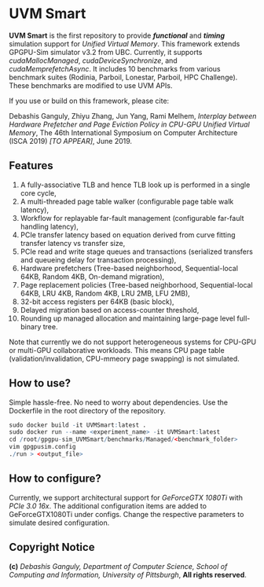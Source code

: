 # UVM Smart

**UVM Smart** is the first repository to provide ***functional*** and ***timing*** simulation support for *Unified Virtual Memory*. This framework extends GPGPU-Sim simulator v3.2 from UBC. Currently, it supports *cudaMallocManaged*, *cudaDeviceSynchronize*, and *cudaMemprefetchAsync*. It includes 10 benchmarks from various benchmark suites (Rodinia, Parboil, Lonestar, Parboil, HPC Challenge). These benchmarks are modified to use UVM APIs.

If you use or build on this framework, please cite:

Debashis Ganguly, Zhiyu Zhang, Jun Yang, Rami Melhem, *Interplay between Hardware Prefetcher and Page Eviction Policy in CPU-GPU Unified Virtual Memory*, The 46th International Symposium on Computer Architecture (ISCA 2019) *[TO APPEAR]*, June 2019.


## Features

 1. A fully-associative TLB and hence TLB look up is performed in a single core cycle, 
 2. A multi-threaded page table walker (configurable page table walk latency),
 3. Workflow for replayable far-fault management (configurable far-fault handling latency),
 4. PCIe transfer latency based on equation derived from curve fitting transfer latency vs transfer size,
 5. PCIe read and write stage queues and transactions (serialized transfers and queueing delay for transaction processing),
 6. Hardware prefetchers (Tree-based neighborhood, Sequential-local 64KB, Random 4KB, On-demand migration),
 7. Page replacement policies (Tree-based neighborhood, Sequential-local 64KB, LRU 4KB, Random 4KB, LRU 2MB, LFU 2MB),
 8. 32-bit access registers per 64KB (basic block),
 9. Delayed migration based on access-counter threshold, 
 10. Rounding up managed allocation and maintaining large-page level full-binary tree. 

Note that currently we do not support heterogeneous systems for CPU-GPU or multi-GPU collaborative workloads. This means CPU page table (validation/invalidation, CPU-mmeory page swapping) is not simulated.

## How to use?

Simple hassle-free. No need to worry about dependencies. Use the Dockerfile in the root directory of the repository. 

```r
sudo docker build -it UVMSmart:latest .
sudo docker run --name <experiment_name> -it UVMSmart:latest
cd /root/gpgpu-sim_UVMSmart/benchmarks/Managed/<benchmark_folder>
vim gpgpusim.config
./run > <output_file>
```

## How to configure?

Currently, we support architectural support for *GeForceGTX 1080Ti* with *PCIe 3.0 16x*. The additional configuration items are added to GeForceGTX1080Ti under configs. Change the respective parameters to simulate desired configuration.

## Copyright Notice

**(c)** *Debashis Ganguly, Department of Computer Science, School of Computing and Information, University of Pittsburgh*, **All rights reserved**.

